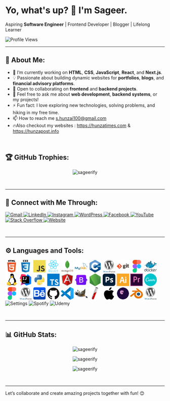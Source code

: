 <!-- README.md -->

# Yo, what's up? 👋 I'm Sageer. 

Aspiring **Software Engineer** | Frontend Developer | Blogger | Lifelong Learner

![Profile Views](https://komarev.com/ghpvc/?username=sageerify&label=Profile%20views&color=0e75b6&style=flat)  

---

## 🌟 About Me: 
- 🌱 I’m currently working on **HTML**, **CSS**, **JavaScript**, **React**, and **Next.js**.  
- 💡 Passionate about building dynamic websites for **portfolios**, **blogs**, and **financial advisory platforms**.  
- 🤝 Open to collaborating on **frontend** and **backend projects**.  
- 💬 Feel free to ask me about **web development**, **backend systems**, or my projects!  
- ⚡ Fun fact: I love exploring new technologies, solving problems, and hiking in my free time.
- 📫 How to reach me s.hunzai100@gmail.com
- 🔥Also checkout my websites : https://hunzatimes.com & https://hunzapost.info
<br />

## 🏆 GitHub Trophies:  
<p align="center">  
  <img src="https://github-profile-trophy.vercel.app/?username=sageerify&theme=onedark&row=1&column=6" alt="sageerify" />  
</p>  

<br />

---

## 📨 Connect with Me Through:  
<p align="left">  

  <a href="mailto:s.hunzai100@gmail.com" target="_blank">  
    <img src="https://img.icons8.com/color/48/000000/gmail.png" alt="Gmail"/>  
  </a>  
  <a href="https://www.linkedin.com/in/%20sageer-ahmed-28b704321" target="_blank">  
    <img src="https://img.icons8.com/color/48/000000/linkedin.png" alt="LinkedIn"/>  
  </a>  
  <a href="https://instagram.com/sageerify" target="_blank">  
    <img src="https://img.icons8.com/color/48/000000/instagram-new.png" alt="Instagram"/>  
  </a>  
<a href="https://hunzatimes.com" target="_blank">  
    <img src="https://img.icons8.com/color/48/000000/wordpress.png" alt="WordPress"/>  
</a>
  <a href="https://www.facebook.com/profile.php?id=100084216848935&mibextid=ZbWKwL" target="_blank">  
    <img src="https://img.icons8.com/color/48/000000/facebook-new.png" alt="Facebook"/>  
  </a>  
  <a href="https://www.youtube.com/@sageerify10" target="_blank">  
    <img src="https://img.icons8.com/color/48/000000/youtube-play.png" alt="YouTube"/>  
  </a>  
  <a href="https://stackoverflow.com/users/28930309/sageer-ahmed" target="_blank">  
    <img src="https://img.icons8.com/color/48/000000/stackoverflow.png" alt="Stack Overflow"/>  
</a>
  <a href="https://hunzapost.info" target="_blank">  
    <img src="https://img.icons8.com/color/48/000000/domain.png" alt="Website"/>  
</a>


</p>  

<br />

---

## ⚙️ Languages and Tools:  
<p align="left">  
<img src="https://raw.githubusercontent.com/devicons/devicon/master/icons/html5/html5-original-wordmark.svg" alt="HTML5" width="40" height="40"/>  
  <img src="https://raw.githubusercontent.com/devicons/devicon/master/icons/css3/css3-original-wordmark.svg" alt="CSS3" width="40" height="40"/>  
  <img src="https://raw.githubusercontent.com/devicons/devicon/master/icons/javascript/javascript-original.svg" alt="JavaScript" width="40" height="40"/>  
  <img src="https://raw.githubusercontent.com/devicons/devicon/master/icons/react/react-original-wordmark.svg" alt="React" width="40" height="40"/>  
  <img src="https://raw.githubusercontent.com/devicons/devicon/master/icons/mongodb/mongodb-original-wordmark.svg" alt="MongoDB" width="40" height="40"/>  
  <img src="https://raw.githubusercontent.com/devicons/devicon/master/icons/mysql/mysql-original-wordmark.svg" alt="MySQL" width="40" height="40"/>  
  <img src="https://raw.githubusercontent.com/devicons/devicon/master/icons/cplusplus/cplusplus-original.svg" alt="C++" width="40" height="40"/>  
  <img src="https://raw.githubusercontent.com/devicons/devicon/master/icons/wordpress/wordpress-original.svg" alt="WordPress" width="40" height="40"/>  
  <img src="https://raw.githubusercontent.com/devicons/devicon/master/icons/git/git-original-wordmark.svg" alt="Git" width="40" height="40"/>  
  <img src="https://raw.githubusercontent.com/devicons/devicon/master/icons/figma/figma-original.svg" alt="Figma" width="40" height="40"/>  
  <img src="https://raw.githubusercontent.com/devicons/devicon/master/icons/docker/docker-original-wordmark.svg" alt="Docker" width="40" height="40"/>  
  <img src="https://raw.githubusercontent.com/devicons/devicon/master/icons/linux/linux-original.svg" alt="Linux" width="40" height="40"/>  
  <img src="https://raw.githubusercontent.com/devicons/devicon/master/icons/intellij/intellij-original.svg" alt="IntelliJ IDEA" width="40" height="40"/>  
  <img src="https://raw.githubusercontent.com/devicons/devicon/master/icons/python/python-original.svg" alt="Python" width="40" height="40"/>  
  <img src="https://raw.githubusercontent.com/devicons/devicon/master/icons/typescript/typescript-original.svg" alt="TypeScript" width="40" height="40"/>  
  <img src="https://raw.githubusercontent.com/devicons/devicon/master/icons/angularjs/angularjs-original.svg" alt="Angular" width="40" height="40"/>  
  <img src="https://raw.githubusercontent.com/devicons/devicon/master/icons/bootstrap/bootstrap-original.svg" alt="Bootstrap" width="40" height="40"/>  
  <img src="https://raw.githubusercontent.com/devicons/devicon/master/icons/nodejs/nodejs-original.svg" alt="Node.js" width="40" height="40"/>
  <img src="https://raw.githubusercontent.com/devicons/devicon/master/icons/photoshop/photoshop-plain.svg" alt="Adobe Photoshop" width="40" height="40"/>  
  <img src="https://raw.githubusercontent.com/devicons/devicon/master/icons/illustrator/illustrator-plain.svg" alt="Adobe Illustrator" width="40" height="40"/>  
  <img src="https://raw.githubusercontent.com/devicons/devicon/master/icons/premierepro/premierepro-original.svg" alt="Adobe Premiere Pro" width="40" height="40"/>  
  <img src="https://raw.githubusercontent.com/devicons/devicon/master/icons/canva/canva-original.svg" alt="Canva" width="40" height="40"/>  
  <img src="https://raw.githubusercontent.com/devicons/devicon/master/icons/figma/figma-original.svg" alt="Figma" width="40" height="40"/>  
  <img src="https://raw.githubusercontent.com/devicons/devicon/master/icons/wordpress/wordpress-original.svg" alt="WordPress" width="40" height="40"/>  
  <img src="https://raw.githubusercontent.com/devicons/devicon/master/icons/behance/behance-original.svg" alt="Behance" width="40" height="40"/>  
  <img src="https://raw.githubusercontent.com/devicons/devicon/master/icons/github/github-original.svg" alt="GitHub" width="40" height="40"/>  
  <img src="https://raw.githubusercontent.com/devicons/devicon/master/icons/vscode/vscode-original.svg" alt="VS Code" width="40" height="40"/>  
   
  <img src="https://raw.githubusercontent.com/devicons/devicon/master/icons/gimp/gimp-original.svg" alt="GIMP" width="40" height="40"/>  
    
    
  <img src="https://raw.githubusercontent.com/devicons/devicon/master/icons/jekyll/jekyll-original.svg" alt="Jekyll" width="40" height="40"/>    
  <img src="https://raw.githubusercontent.com/devicons/devicon/master/icons/apple/apple-original.svg" alt="Apple Creative Tools" width="40" height="40"/>  
  <img src="https://raw.githubusercontent.com/devicons/devicon/master/icons/aftereffects/aftereffects-original.svg" alt="Adobe After Effects" width="40" height="40"/>  
  <img src="https://raw.githubusercontent.com/devicons/devicon/master/icons/blender/blender-original.svg" alt="Blender" width="40" height="40"/>  
   <img src="https://raw.githubusercontent.com/devicons/devicon/master/icons/wordpress/wordpress-original.svg" alt="WordPress" width="40" height="40"/>
   <img src="https://img.icons8.com/color/48/000000/settings.png" alt="Settings"/>
   <img src="https://img.icons8.com/color/48/000000/spotify.png" alt="Spotify"/>
   <img src="https://img.icons8.com/color/48/000000/udemy.png" alt="Udemy"/>



   



</p>  

<br />

---

## 📊 GitHub Stats:  
<p align="center">  
  <img src="https://github-readme-stats.vercel.app/api?username=sageerify&show_icons=true&locale=en&theme=radical" alt="sageerify" />  
</p>  
<p align="center">  
  <img src="https://github-readme-streak-stats.herokuapp.com/?user=sageerify&theme=radical" alt="sageerify" />  
</p>  
<p align="center">  
  <img src="https://github-readme-stats.vercel.app/api/top-langs?username=sageerify&show_icons=true&locale=en&layout=compact&theme=radical" alt="sageerify" />  
</p>  

<br />

---

Let’s collaborate and create amazing projects together with fun! 😊
